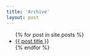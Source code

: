 ```yaml
---
title: 'Archive'
layout: post
---
```


<ul>
    {% for post in site.posts %}
      <li>
        <a class="is-capitalized" href="{{ post.url }}">{{ post.title }}</a>
      </li>
    {% endfor %}
</ul>